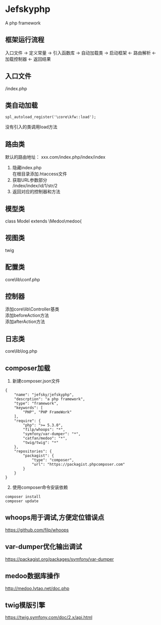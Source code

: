 # Jefskyphp
A php framework

## 框架运行流程
入口文件 -> 定义常量  -> 引入函数库  -> 自动加载类  -> 启动框架 <- 路由解析  <- 加载控制器 <- 返回结果     

## 入口文件
/index.php

## 类自动加载
```
spl_autoload_register('\core\kfw::load');
```
没有引入的类调用load方法  

## 路由类

默认的路由地址：  xxx.com/index.php/index/index    

1. 隐藏index.php    
    在根目录添加.htaccess文件
2. 获取URL参数部分   
    /index/index/id/1/str/2
3. 返回对应的控制器和方法   
   
## 模型类
class Model extends \Medoo\medoo{

## 视图类
twig

## 配置类
core\lib\conf.php

## 控制器
添加core\lib\Controller基类   
添加beforeAction方法   
添加afterAction方法   

## 日志类
core\lib\log.php

## composer加载
1. 新建composer.json文件
```
{
    "name": "jefsky/jefskyphp",
    "descrption": "a php framework",
    "type": "framework",
    "keywords": [
        "PHP", "PHP FrameWork"
    ],
    "require": {
        "php": ">= 5.3.0",
        "filp/whoops": "*",
        "symfony/var-dumper": "*",
        "catfan/medoo": "*",
        "twig/twig": "*"
    },
    "repositories": {
        "packagist": {
            "type": "composer",
            "url": "https://packagist.phpcomposer.com"
        }
    }
}
```
2. 使用composer命令安装依赖
```
composer install
composer update
```

## whoops用于调试,方便定位错误点
https://github.com/filp/whoops

## var-dumper优化输出调试
https://packagist.org/packages/symfony/var-dumper

## medoo数据库操作
http://medoo.lvtao.net/doc.php

## twig模版引擎
https://twig.symfony.com/doc/2.x/api.html
